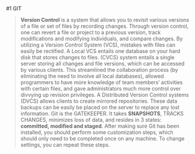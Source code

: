 #1 GIT
> **Version Control** is a system that allows you to revisit various versions of a file or set of files by recording changes. Through version control, one can revert a file or project 
to a previous version, track modifications and modifying individuals, and compare changes. By utilizing a Version Control System (VCS), mistakes with files can easily be rectified.
A Local VCS entails one database on your hard disk that stores changes to files.
> (CVCS) system entails a single server storing all changes and file versions, which can be accessed by various clients. This streamlined the collaboration process (by eliminating the need to involve all local databases), allowed programmers to have more knowledge of team members’ activities with certain files, and gave administrators much more control over divvying up revision privileges.
> A Distributed Version Control systems (DVCS) allows clients to create mirrored repositories. These data backups can be easily be placed on the server to replace any lost information. 
> Git is the GATEKEEPER. It takes **SNAPSHOTS**, TRACKS CHANGES, minimizes loss of data, and resides in 3 states: **committed, modified and staged**.
>After making sure Git has been installed, you should perform some customization steps, which should only need to be completed once on any machine. To change settings, you can repeat these steps. 
